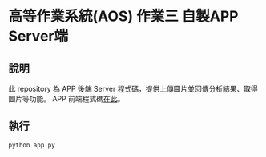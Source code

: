 # 高等作業系統(AOS) 作業三 自製APP Server端

## 說明
此 repository 為 APP 後端 Server 程式碼，提供上傳圖片並回傳分析結果、取得圖片等功能。
APP 前端程式碼[在此](https://github.com/a962702/aos-app-client)。

## 執行

```bash
python app.py
```